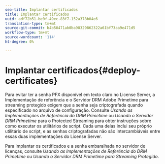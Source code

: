```yaml
---
seo-title: Implantar certificados
title: Implantar certificados
uuid: adf72b51-be0f-49ec-83f7-152a378b04e6
translation-type: tm+mt
source-git-commit: b4b50471ab0ba98329862322a61bf73aa9e471d5
workflow-type: tm+mt
source-wordcount: '114'
ht-degree: 0%

---
```



# Implantar certificados{#deploy-certificates}

Para evitar ter a senha PFX disponível em texto claro no License Server, a Implementação de referência e o Servidor DRM Adobe Primetime para streaming protegido exigem que a senha seja criptografada quando especificado no arquivo de configuração. Consulte *Usando as Implementações de Referência do DRM Primetime* ou *Usando o Servidor DRM Primetime* para o Protected Streaming para obter instruções sobre como executar os utilitários de script. Cada uma delas inclui seu próprio utilitário de script, e as senhas criptografadas não são intercambiáveis entre essas duas implementações do License Server.

Para implantar os certificados e a senha embaralhada no servidor de licenças, consulte *Usando as Implementações de Referência do DRM Primetime* ou *Usando o Servidor DRM Primetime para Streaming Protegido*.
